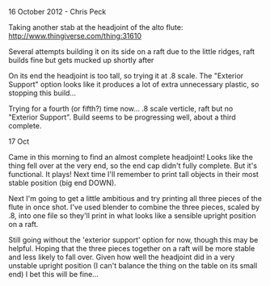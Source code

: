 16 October 2012 - Chris Peck

Taking another stab at the headjoint of the alto flute:
http://www.thingiverse.com/thing:31610

Several attempts building it on its side on a raft due to the little
ridges, raft builds fine but gets mucked up shortly after

On its end the headjoint is too tall, so trying it at .8 scale. The
"Exterior Support" option looks like it produces a lot of extra
unnecessary plastic, so stopping this build...

Trying for a fourth (or fifth?) time now...  .8 scale verticle, raft but
no "Exterior Support". Build seems to be progressing well, about a third
complete.

17 Oct

Came in this morning to find an almost complete headjoint! Looks like
the thing fell over at the very end, so the end cap didn't fully
complete. But it's functional. It plays! Next time I'll remember to
print tall objects in their most stable position (big end DOWN).

Next I'm going to get a little ambitious and try printing all three
pieces of the flute in once shot. I've used blender to combine the three
pieces, scaled by .8, into one file so they'll print in what looks like
a sensible upright position on a raft.

Still going without the 'exterior support' option for now, though this
may be helpful. Hoping that the three pieces together on a raft will be
more stable and less likely to fall over. Given how well the headjoint
did in a very unstable upright position (I can't balance the thing on
the table on its small end) I bet this will be fine...
